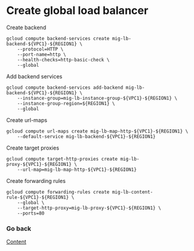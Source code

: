 # Create global load balancer

Create backend
```
gcloud compute backend-services create mig-lb-backend-${VPC1}-${REGION1} \
    --protocol=HTTP \
    --port-name=http \
    --health-checks=http-basic-check \
    --global
```

Add backend services
```
gcloud compute backend-services add-backend mig-lb-backend-${VPC1}-${REGION1} \
    --instance-group=mig-lb-instance-group-${VPC1}-${REGION1} \
    --instance-group-region=${REGION1} \
    --global
```

Create url-maps
```
gcloud compute url-maps create mig-lb-map-http-${VPC1}-${REGION1} \
    --default-service mig-lb-backend-${VPC1}-${REGION1}
```

Create target proxies
```
gcloud compute target-http-proxies create mig-lb-proxy-${VPC1}-${REGION1} \
    --url-map=mig-lb-map-http-${VPC1}-${REGION1}
```

Create forwarding rules
```
gcloud compute forwarding-rules create mig-lb-content-rule-${VPC1}-${REGION1} \
    --global \
    --target-http-proxy=mig-lb-proxy-${VPC1}-${REGION1} \
    --ports=80
```

### Go back
[Content](https://github.com/adithaha/gcp-tutorial/blob/main/glb/readme.md)
